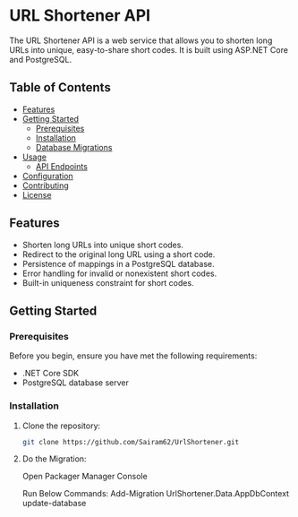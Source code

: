 # URL Shortener API

The URL Shortener API is a web service that allows you to shorten long URLs into unique, easy-to-share short codes. It is built using ASP.NET Core and PostgreSQL.

## Table of Contents

- [Features](#features)
- [Getting Started](#getting-started)
  - [Prerequisites](#prerequisites)
  - [Installation](#installation)
  - [Database Migrations](#database-migrations)
- [Usage](#usage)
  - [API Endpoints](#api-endpoints)
- [Configuration](#configuration)
- [Contributing](#contributing)
- [License](#license)

## Features

- Shorten long URLs into unique short codes.
- Redirect to the original long URL using a short code.
- Persistence of mappings in a PostgreSQL database.
- Error handling for invalid or nonexistent short codes.
- Built-in uniqueness constraint for short codes.

## Getting Started

### Prerequisites

Before you begin, ensure you have met the following requirements:

- .NET Core SDK
- PostgreSQL database server

### Installation

1. Clone the repository:

   ```bash
   git clone https://github.com/Sairam62/UrlShortener.git

2. Do the Migration:

	Open Packager Manager Console

	Run Below Commands:
	Add-Migration UrlShortener.Data.AppDbContext
	update-database